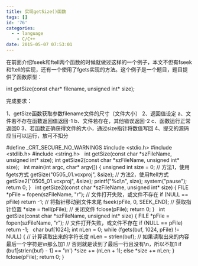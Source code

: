```yaml
---
title: 实现getSize()函数
tags: []
id: '76'
categories:
  - - language
    - C/C++
date: 2015-05-07 07:53:01
---
```


在前面介绍fseek和ftell两个函数的时候就做过这样的一个例子，本文不但有fseek和ftell的实现，还有一个使用了fgets实现的方法。这个例子是一个题目，题目提供了函数原型：
<!-- more -->
int getSize(const char\* filename, unsigned int\* size);

完成要求：

1、getSize函数获取参数filename文件的尺寸（文件大小） 2、返回值设定 a、文件若不存在函数返回值返回\-1 b、文件若存在，其他错误返回\-2 c、函数运行正常返回0 3、若函数正确获得文件的大小，通过size指针将数值写回 4、提交的源码应当可以运行，放可不扣分

#define \_CRT\_SECURE\_NO\_WARNINGS
#include <stdio.h>
#include <stdlib.h>
#include <string.h>
 
int getSize(const char \*szFileName, unsigned int\* size);
int getSize2(const char \*szFileName, unsigned int\* size);
 
int main(int argc, char\* argv\[\])
{
unsigned int size = 0;
// 方法1，使用fgets方式
getSize("0505\_01.vcxproj", &size);
// 方法2，使用ftell方式
getSize2("0505\_01.vcxproj", &size);
printf("%d\\n", size);
system("pause");
return 0;
}
 
int getSize2(const char \*szFileName, unsigned int\* size)
{
FILE \*pFile = fopen(szFileName, "r");
// 文件打开失败，或文件不存在
if (NULL == pFile) return -1;
// 将指针移动到文件末尾
fseek(pFile, 0, SEEK\_END);
// 获取指针位置
\*size = ftell(pFile);
// 关闭文件
fclose(pFile);
return 0;
}
 
int getSize(const char \*szFileName, unsigned int\* size)
{
FILE \*pFile = fopen(szFileName, "r");
// 文件打开失败，或文件不存在
if (NULL == pFile) return -1;
 
char buf\[1024\];
int nLen = 0;
while (fgets(buf, 1024, pFile) != NULL)
{
// 计算读取出来的字符长度
nLen = strlen(buf);
// 如果读取出来的内容最后一个字符是\\n那么加1
// 否则就是读到了最后一行且没有\\n，所以不加1
if (buf\[strlen(buf) - 1\] == '\\n')
\*size += (nLen + 1);
else
\*size += nLen;
}
 
fclose(pFile);
return 0;
}
